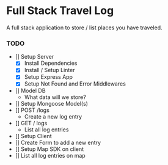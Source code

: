 # Full Stack Travel Log

A full stack application to store / list places you have traveled.

### TODO

- [] Setup Server
  - [x] Install Dependencies
  - [x] Install / Setup Linter
  - [x] Setup Express App
  - [x] Setup Not Found and Error Middlewares
- [] Model DB
  - What data will we store?
- [] Setup Mongoose Model(s)
- [] POST /logs
  - Create a new log entry
- [] GET / logs
  - List all log entries
- [] Setup Client
- [] Create Form to add a new entry
- [] Setup Map SDK on client
- [] List all log entries on map
